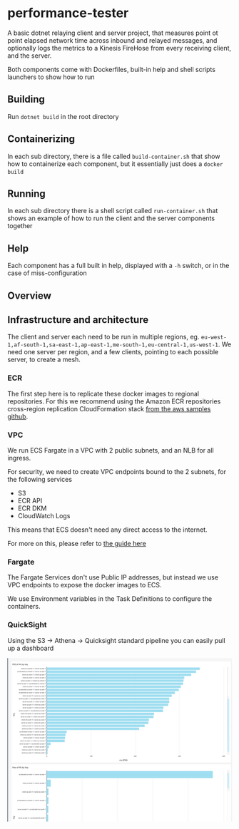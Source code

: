 # performance-tester

A basic dotnet relaying client and server project, that measures point ot point elapsed network time across inbound and relayed messages, and optionally logs the metrics to a Kinesis FireHose from every receiving client, and the server.

Both components come with Dockerfiles, built-in help and shell scripts launchers to show how to run

## Building

Run `dotnet build` in the root directory

## Containerizing

In each sub directory, there is a file called `build-container.sh` that show how to containerize each component, but it essentially just does a `docker build`

## Running

In each sub directory there is a shell script called `run-container.sh` that shows an example of how to run the client and the server components together

## Help

Each component has a full built in help, displayed with a `-h` switch, or in the case of miss-configuration

## Overview

## Infrastructure and architecture

The client and server each need to be run in multiple regions, eg. `eu-west-1,af-south-1,sa-east-1,ap-east-1,me-south-1,eu-central-1,us-west-1`.
We need one server per region, and a few clients, pointing to each possible server, to create a mesh.

### ECR

The first step here is to replicate these docker images to regional repositories. For this we recommend using the Amazon ECR repositories cross-region replication CloudFormation stack [from the aws samples github](https://github.com/aws-samples/amazon-ecr-cross-region-replication).

### VPC

We run ECS Fargate in a VPC with 2 public subnets, and an NLB for all ingress.

For security, we need to create VPC endpoints bound to the 2 subnets, for the following services

- S3
- ECR API
- ECR DKM
- CloudWatch Logs

This means that ECS doesn't need any direct access to the internet.

For more on this, please refer to [the guide here](https://docs.aws.amazon.com/AmazonECR/latest/userguide/vpc-endpoints.html)

### Fargate

The Fargate Services don't use Public IP addresses, but instead we use VPC endpoints to expose the docker images to ECS.

We use Environment variables in the Task Definitions to configure the containers.

### QuickSight

Using the S3 -> Athena -> Quicksight standard pipeline you can easily pull up a dashboard

![Example Qiicksight Dashboard](./images/quicksight.png "Example Qiicksight Dashboard")
